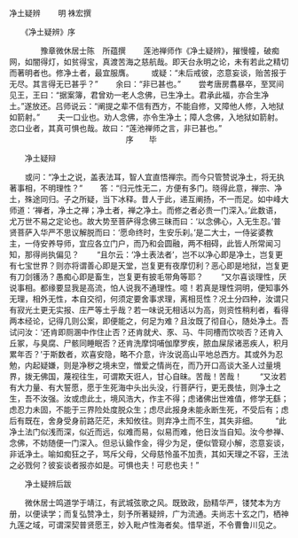   净土疑辨
　　明 袾宏撰




　　《净土疑辨》序

　　　　豫章微休居士陈　所蕴撰
　　莲池禅师作《净土疑辨》，摧慢幢，破痴网，如闇得灯，如贫得宝，真渡苦海之慈航哉。即天台永明之论，未有若此之精切而著明者也。修净土者，最宜服膺。
　　或疑：“未后戒彼，恣意妄谈，贻苦报于无尽。其言得无已甚乎？”
　　余曰：“非已甚也。”
　　尝考唐房翥暴卒，至冥间见王，王曰：“据案簿，君曾劝一老人念佛，已生净土。君承此福，亦合生净土。”遂放还。吕师说云：“阐提之辈不信有西方，不能自修，又障他人修，入地狱如箭射。”
　　夫一口业也。劝人念佛，亦令生净土；障人念佛，入地狱如箭射。恣口业者，其真可惧也哉。故曰：“莲池禅师之言，非已甚也。”
　　　　　　　　　　　　　　　序　　毕

　　净土疑辩

　　或问：“净土之说，盖表法耳，智人宜直悟禅宗。而今只管赞说净土，将无执著事相，不明理性？”
　　答：“归元性无二，方便有多门。晓得此意，禅宗、净土，殊途同归。子之所疑，当下冰释。昔人于此，递互阐扬，不一而足。如中峰大师道：‘禅者，净土之禅；净土者，禅之净土。而修之者必贵一门深入。’此数语，尤万世不易之定论也。故大势至菩萨得念佛三昧而曰：‘以念佛心，入无生忍。’普贤菩萨入华严不思议解脱而曰：‘愿命终时，生安乐刹。’是二大士，一侍娑婆教主，一侍安养导师，宜应各立门户，而乃和会圆融，两不相碍，此皆人所常闻习知，那得尚执偏见？
　　“且尔云：‘净土表法者’，岂不以净心即是净土，岂复更有七宝世界？则亦将谓善心即是天堂，岂复更有夜摩忉利？恶心即是地狱，岂复更有刀剑镬汤？愚痴心即是畜生，岂复更有披毛带角等耶？
　　“又尔喜谈理性，厌说事相。都缘要显我是高流，怕人说我不通理性。噫！若真是理性洞明，便知事外无理，相外无性，本自交彻，何须定要舍事求理，离相觅性？况土分四种，汝谓只有寂光土更无实报、庄严等土乎哉？若一味说无相话以为高，则资性稍利者，看得两本经论，记得几则公案，即便能之，何足为难？且汝既了彻自心，随处净土。吾试问汝：‘还肯即厕溷中作住止否？还肯就犬、豕、马、牛同槽而饮啖否？还肯入丘冢，与臭腐、尸骸同睡眠否？还肯洗摩饲哺伽摩罗疾，脓血屎尿诸恶疾人，积月累年否？’于斯数者，欢喜安隐，略不介意，许汝说高山平地总西方。其或外为忍勉，内起疑嫌，则是净秽之境未空，憎爱之情尚在，而乃开口高谈大圣人过量境界，拨无佛国，蔑视往生，可谓欺天诳人，甘心自昧。苦哉！苦哉！
　　“又汝若有大力量、有大誓愿，愿于生死海中头出头没，行菩萨行，更无畏怯，则净土之生，吾不汝强。汝或虑此土，境风浩大，作主不得；虑诸佛出世难值，修学无繇；虑忍力未固，不能于三界险处度脱众生；虑尽此报身未能永断生死，不受后有；虑后有既在，舍身受身前路茫茫，未知攸往。则弃净土而不生，其失非细。
　　“此净土法门似浅而深，似近而远，似难而易，似易而难，他日汝当自知。汝今参禅、念佛，不妨随便一门深入。但忌认鍮作金，得少为足，便似管窥小解，恣意妄谈，非诋净土。喻如痴狂之子，骂斥父母，父母慈怜虽不加责，其如天理之不容，王法之必戮何？彼妄谈者报亦如是。可惧也夫！可悲也夫！”

　　净土疑辨后跋

　　微休居士鸣道学于靖江，有武城弦歌之风。既致政，励精华严，镂梵本为方册，以便读学；而复弘赞净土，刻予所著疑辨，广为流通。夫尚志十玄之门，栖神九莲之域，可谓深契普贤愿王，妙入毗卢性海者矣。惜早逝，不令曹鲁川见之。

